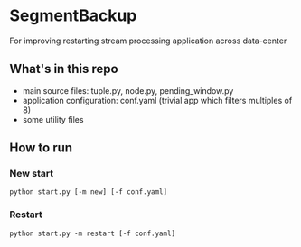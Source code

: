 # SegmentBackup
For improving restarting stream processing application across data-center 

## What's in this repo
* main source files: tuple.py, node.py, pending_window.py
* application configuration: conf.yaml (trivial app which filters multiples of 8)
* some utility files

## How to run

### New start
```python start.py [-m new] [-f conf.yaml]```

### Restart
```python start.py -m restart [-f conf.yaml]```
